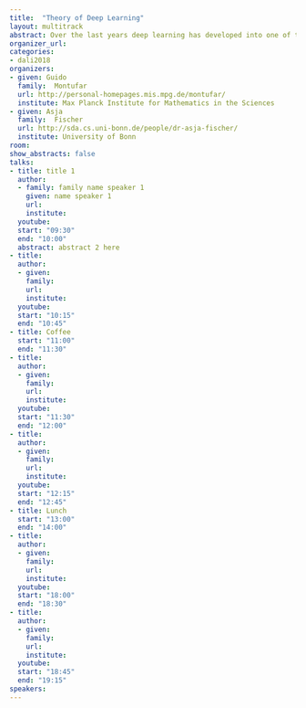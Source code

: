```yaml
---
title:  "Theory of Deep Learning"
layout: multitrack
abstract: Over the last years deep learning has developed into one of the most important areas of machine learning leading to break throughs in various applied fields like image and natural language processing or machine translation. These numerous advances on practical side are accompanied by a rather limited but growing theoretical understanding. Important questions relating to the representational power of the models, the interpretability of the solutions obtained, the stability and understanding of the stochastic optimization process, the generalization performance of deep neural networks, and new mathematical frameworks to learn generative models - just to name some - require us to delve deeper into the mathematics underlying the field of . deep learning. In this workshop we will discuss recent achievements, status quo, and open questions regarding our theoretical understanding of deep learning. 
organizer_url: 
categories:
- dali2018
organizers:
- given: Guido 
  family:  Montufar
  url: http://personal-homepages.mis.mpg.de/montufar/
  institute: Max Planck Institute for Mathematics in the Sciences
- given: Asja 
  family:  Fischer
  url: http://sda.cs.uni-bonn.de/people/dr-asja-fischer/
  institute: University of Bonn
room: 
show_abstracts: false
talks:
- title: title 1
  author:
  - family: family name speaker 1
    given: name speaker 1
    url: 
    institute: 
  youtube: 
  start: "09:30"
  end: "10:00" 
  abstract: abstract 2 here
- title: 
  author:
  - given: 
    family: 
    url: 
    institute: 
  youtube: 
  start: "10:15"
  end: "10:45" 
- title: Coffee
  start: "11:00"
  end: "11:30"
- title: 
  author: 
  - given: 
    family: 
    url: 
    institute: 
  youtube: 
  start: "11:30"
  end: "12:00" 
- title: 
  author: 
  - given: 
    family: 
    url: 
    institute: 
  youtube: 
  start: "12:15"
  end: "12:45" 
- title: Lunch
  start: "13:00"
  end: "14:00"
- title: 
  author:
  - given: 
    family:
    url: 
    institute: 
  youtube: 
  start: "18:00"
  end: "18:30"
- title: 
  author:
  - given: 
    family:
    url: 
    institute: 
  youtube: 
  start: "18:45"
  end: "19:15"
speakers:
---
```

